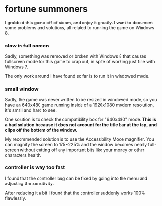 
# fortune summoners

I grabbed this game off of steam, and enjoy it greatly.  I want to document some problems and solutions, all related to running the game on Windows 8.


### slow in full screen

Sadly, something was removed or broken with Windows 8 that causes fullscreen mode for this game to crap out, in spite of working just fine with Windows 7.

The only work around I have found so far is to run it in windowed mode.


### small window

Sadly, the game was never written to be resized in windowed mode, so you have an 640x480 game running inside of a 1920x1080 modern resolution, it's small and hard to see.

One solution is to check the compatibility box for "640x480" mode.  **This is a bad solution because it does not account for the title bar at the top, and clips off the bottom of the window.**

My recommended solution is to use the Accessibility Mode magnifier.  You can magnify the screen to 175~225% and the window becomes nearly full-screen without cutting off any important bits like your money or other characters health.


### controller is way too fast

I found that the controller bug can be fixed by going into the menu and adjusting the sensitivity.

After reducing it a bit I found that the controller suddenly works 100% flawlessly.


